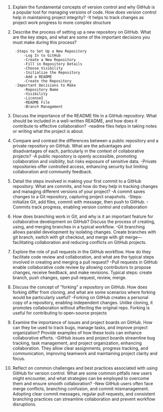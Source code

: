 1. Explain the fundamental concepts of version control and why GitHub is a popular tool for managing versions of code. How does version control help in maintaining project integrity?
 -It helps to track changes as project work progress to more complex structure

2. Describe the process of setting up a new repository on GitHub. What are the key steps, and what are some of the important decisions you must make during this process?

        -Steps to Set Up a New Repository
            -Log In to GitHub
            -Create a New Repository
            -Fill in Repository Details
            -Choose Visibility
            -Initialize the Repository
            -Add a README
            -Create the Repository
        -Important Decisions to Make
            -Repository Name
            -Visibility
            -LicenseI
            -README File
            -Branch Management

3. Discuss the importance of the README file in a GitHub repository. What should be included in a well-written README, and how does it contribute to effective collaboration?
        -readme files helps in taking notes or writing what the project is about.

4. Compare and contrast the differences between a public repository and a private repository on GitHub. What are the advantages and disadvantages of each, particularly in the context of collaborative projects?
            -A public repository is openly accessible, promoting collaboration and visibility, but risks exposure of sensitive data. 
            -Private repositories offer controlled access, enhancing security but limiting collaboration and community feedback.


5. Detail the steps involved in making your first commit to a GitHub repository. What are commits, and how do they help in tracking changes and managing different versions of your project?
        -A commit saves changes to a Git repository, capturing project snapshots. 
        -Steps: initialize Git, add files, commit with message, then push to GitHub. 
        -Commits track progress, enabling version control and collaboration

6. How does branching work in Git, and why is it an important feature for collaborative development on GitHub? Discuss the process of creating, using, and merging branches in a typical workflow.
        -Git branching allows parallel development by isolating changes. Create branches with git branch, switch with git checkout, and merge with git merge—facilitating collaboration and reducing conflicts on GitHub projects.


7. Explore the role of pull requests in the GitHub workflow. How do they facilitate code review and collaboration, and what are the typical steps involved in creating and merging a pull request?
        -Pull requests in GitHub enable collaborative code review by allowing contributors to propose changes, receive feedback, and make revisions. Typical steps: create branch, push changes, open pull request, review, merge.

8. Discuss the concept of "forking" a repository on GitHub. How does forking differ from cloning, and what are some scenarios where forking would be particularly useful?
        -Forking on GitHub creates a personal copy of a repository, enabling independent changes. Unlike cloning, it promotes collaboration without affecting the original repo. Forking is useful for contributing to open-source projects

9. Examine the importance of issues and project boards on GitHub. How can they be used to track bugs, manage tasks, and improve project organization? Provide examples of how these tools can enhance collaborative efforts.
        -GitHub issues and project boards streamline bug tracking, task management, and project organization, enhancing collaboration. They allow clear assignments, progress tracking, and communication, improving teamwork and maintaining project clarity and focus.

10. Reflect on common challenges and best practices associated with using GitHub for version control. What are some common pitfalls new users might encounter, and what strategies can be employed to overcome them and ensure smooth collaboration?
        -New GitHub users often face merge conflicts, branching confusion, and commit mismanagement. Adopting clear commit messages, regular pull requests, and consistent branching practices can streamline collaboration and prevent workflow disruptions.
